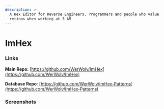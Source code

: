 ```yaml
---
description: >-
  A Hex Editor for Reverse Engineers, Programmers and people who value their
  retinas when working at 3 AM
---
```


# ImHex

### Links

**Main Repo:** [https://github.com/WerWolv/ImHex](https://github.com/WerWolv/ImHex)

**Database Repo**: [https://github.com/WerWolv/ImHex-Patterns](https://github.com/WerWolv/ImHex-Patterns)

### Screenshots

<figure><img src="https://user-images.githubusercontent.com/10835354/139717326-8044769d-527b-4d88-8adf-2d4ecafdca1f.png" alt=""><figcaption></figcaption></figure>

<figure><img src="https://user-images.githubusercontent.com/10835354/139717323-1f8c9d52-f7eb-4f43-9f11-097ac728ed6c.png" alt=""><figcaption></figcaption></figure>
